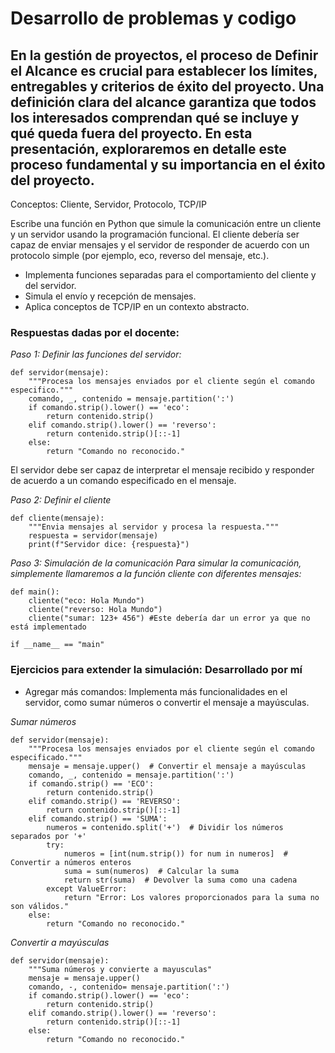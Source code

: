 # Desarrollo de problemas y codigo

##  En la gestión de proyectos, el proceso de Definir el Alcance es crucial para establecer los límites, entregables y criterios de éxito del proyecto. Una definición clara del alcance garantiza que todos los interesados ​​comprendan qué se incluye y qué queda fuera del proyecto. En esta presentación, exploraremos en detalle este proceso fundamental y su importancia en el éxito del proyecto.

Conceptos: Cliente, Servidor, Protocolo, TCP/IP

Escribe una función en Python que simule la comunicación entre un cliente y un servidor usando la programación funcional. El cliente debería ser capaz de enviar mensajes y el servidor de responder de acuerdo con un protocolo simple (por ejemplo, eco, reverso del mensaje, etc.).

- Implementa funciones separadas para el comportamiento del cliente y del servidor.
- Simula el envío y recepción de mensajes.
- Aplica conceptos de TCP/IP en un contexto abstracto.

### Respuestas dadas por el docente:

*Paso 1: Definir las funciones del servidor:*

```
def servidor(mensaje):
    """Procesa los mensajes enviados por el cliente según el comando especifico."""
    comando, _, contenido = mensaje.partition(':')
    if comando.strip().lower() == 'eco':
        return contenido.strip() 
    elif comando.strip().lower() == 'reverso':
        return contenido.strip()[::-1]
    else:
        return "Comando no reconocido."
```
El servidor debe ser capaz de interpretar el mensaje recibido y responder de acuerdo a un comando especificado en el mensaje.

*Paso 2: Definir el cliente*    

``` 
def cliente(mensaje):
    """Envia mensajes al servidor y procesa la respuesta."""
    respuesta = servidor(mensaje)
    print(f"Servidor dice: {respuesta}")
```

*Paso 3: Simulación de la comunicación Para simular la comunicación, simplemente llamaremos a la función cliente con diferentes mensajes:*

```
def main():
    cliente("eco: Hola Mundo")
    cliente("reverso: Hola Mundo")
    cliente("sumar: 123+ 456") #Este debería dar un error ya que no está implementado

if __name__ == "main"
```
### Ejercicios para extender la simulación: Desarrollado por mí

- Agregar más comandos: Implementa más funcionalidades en el servidor, como sumar números o convertir el mensaje a mayúsculas.

*Sumar números*

```
def servidor(mensaje):
    """Procesa los mensajes enviados por el cliente según el comando especificado."""
    mensaje = mensaje.upper()  # Convertir el mensaje a mayúsculas
    comando, _, contenido = mensaje.partition(':')
    if comando.strip() == 'ECO':
        return contenido.strip()
    elif comando.strip() == 'REVERSO':
        return contenido.strip()[::-1]
    elif comando.strip() == 'SUMA':
        numeros = contenido.split('+')  # Dividir los números separados por '+'
        try:
            numeros = [int(num.strip()) for num in numeros]  # Convertir a números enteros
            suma = sum(numeros)  # Calcular la suma
            return str(suma)  # Devolver la suma como una cadena
        except ValueError:
            return "Error: Los valores proporcionados para la suma no son válidos."
    else:
        return "Comando no reconocido."
```
*Convertir a mayúsculas*

```
def servidor(mensaje):
    """Suma números y convierte a mayusculas"
    mensaje = mensaje.upper()
    comando, -, contenido= mensaje.partition(':')
    if comando.strip().lower() == 'eco':
        return contenido.strip()
    elif comando.strip().lower() == 'reverso':
        return contenido.strip()[::-1]
    else:
        return "Comando no reconocido."
```

